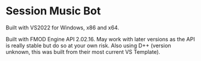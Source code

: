 # Session Music Bot

Built with VS2022 for Windows, x86 and x64.

Built with FMOD Engine API 2.02.16. May work with later versions as the API is really stable but do so at your own risk. Also using D++ (version unknown, this was built from their most current VS Template).